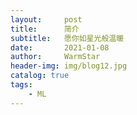 ```yaml
---
layout:     post   				    
title:      简介 				
subtitle:   愿你如星光般温暖 
date:       2021-01-08 				
author:     WarmStar 						
header-img: img/blog12.jpg 	
catalog: true 				
tags:							
    - ML
---
```




